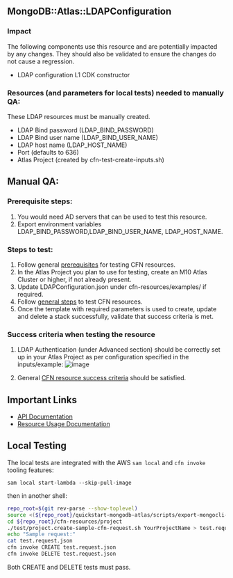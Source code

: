 ## MongoDB::Atlas::LDAPConfiguration

### Impact
The following components use this resource and are potentially impacted by any changes. They should also be validated to ensure the changes do not cause a regression.
- LDAP configuration L1 CDK constructor


### Resources (and parameters for local tests) needed to manually QA:
These LDAP resources must be manually created.
- LDAP Bind password (LDAP_BIND_PASSWORD)
- LDAP Bind user name (LDAP_BIND_USER_NAME)
- LDAP host name (LDAP_HOST_NAME)
- Port (defaults to 636)
- Atlas Project (created by cfn-test-create-inputs.sh)

## Manual QA:

### Prerequisite steps:
1. You would need AD servers that can be used to test this resource.
2. Export environment variables LDAP_BIND_PASSWORD,LDAP_BIND_USER_NAME, LDAP_HOST_NAME.

### Steps to test:
1. Follow general [prerequisites](../../../TESTING.md#prerequisites) for testing CFN resources.
2. In the Atlas Project you plan to use for testing, create an M10 Atlas Cluster or higher, if not already present.
3. Update LDAPConfiguration.json under cfn-resources/examples/ if required.
4. Follow [general steps](../../../TESTING.md#steps) to test CFN resources.
5. Once the template with required parameters is used to create, update and delete a stack successfully, validate that success criteria is met.

### Success criteria when testing the resource
1. LDAP Authentication (under Advanced section) should be correctly set up in your Atlas Project as per configuration specified in the inputs/example:
   ![image](https://user-images.githubusercontent.com/122359335/227264049-b1e44366-553c-417a-b541-15589a636037.png)

2. General [CFN resource success criteria](../../../TESTING.md#success-criteria-when-testing-the-resource) should be satisfied.

## Important Links
- [API Documentation](https://www.mongodb.com/docs/api/doc/atlas-admin-api-v2/group/endpoint-ldap-configuration)
- [Resource Usage Documentation](https://www.mongodb.com/docs/atlas/security-ldaps/)

## Local Testing

The local tests are integrated with the AWS `sam local` and `cfn invoke` tooling features:

```
sam local start-lambda --skip-pull-image
```
then in another shell:
```bash
repo_root=$(git rev-parse --show-toplevel)
source <(${repo_root}/quickstart-mongodb-atlas/scripts/export-mongocli-config.py)
cd ${repo_root}/cfn-resources/project
./test/project.create-sample-cfn-request.sh YourProjectName > test.request.json 
echo "Sample request:"
cat test.request.json
cfn invoke CREATE test.request.json 
cfn invoke DELETE test.request.json 
```

Both CREATE and DELETE tests must pass.
